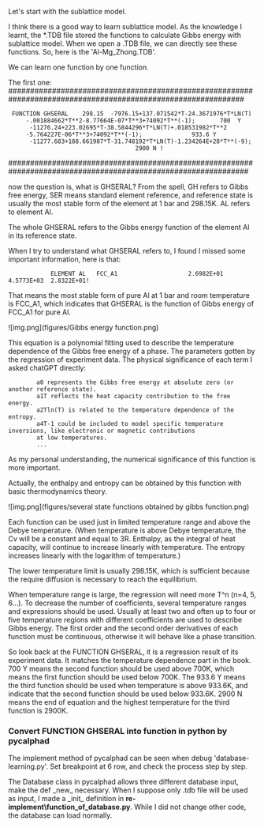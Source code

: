 
Let's start with the sublattice model.

I think there is a good way to learn sublattice model. As the knowledge I learnt, the *.TDB file stored the functions
to calculate Gibbs energy with sublattice model. When we open a .TDB file, we can directly see these functions. So,
here is the 'Al-Mg_Zhong.TDB'.

We can learn one function by one function.

The first one:
##############################################################################################################

     FUNCTION GHSERAL    298.15  -7976.15+137.071542*T-24.3671976*T*LN(T)
         -.001884662*T**2-8.77664E-07*T**3+74092*T**(-1);  		700  Y
          -11276.24+223.02695*T-38.5844296*T*LN(T)+.018531982*T**2
         -5.764227E-06*T**3+74092*T**(-1);  			933.6 Y
          -11277.683+188.661987*T-31.748192*T*LN(T)-1.234264E+28*T**(-9);
                                        2900 N !

###############################################################################################################

now the question is, what is GHSERAL?
From the spell, GH refers to Gibbs free energy, SER means standard element reference, and reference state is
usually the most stable form of the element at 1 bar and 298.15K. AL refers to element Al.

The whole GHSERAL refers to the Gibbs energy function of the element Al in its reference state.

When I try to understand what GHSERAL refers to, I found I missed some important information, here is that:

                ELEMENT AL   FCC_A1                    2.6982E+01  4.5773E+03  2.8322E+01!

That means the most stable form of pure Al at 1 bar and room temperature is FCC_A1, which indicates that GHSERAL is the
function of Gibbs energy of FCC_A1 for pure Al.

![img.png](figures/Gibbs energy function.png)

This equation is a polynomial fitting used to describe the temperature dependence of the Gibbs free energy of a phase.
The parameters gotten by the regression of experiment data. The physical significance of each term I asked chatGPT
directly:

            a0 represents the Gibbs free energy at absolute zero (or another reference state).
            a1T reflects the heat capacity contribution to the free energy.
            a2Tln(T) is related to the temperature dependence of the entropy.
            a4T-1 could be included to model specific temperature inversions, like electronic or magnetic contributions
            at low temperatures.
            ...

As my personal understanding, the numerical significance of this function is more important. 

Actually, the enthalpy and entropy can be obtained by this function with basic thermodynamics theory.

![img.png](figures/several state functions obtained by gibbs function.png)

Each function can be used just in limited temperature range and above the Debye temperature. (When temperature is above
Debye temperature, the Cv will be a constant and equal to 3R. Enthalpy, as the integral of heat capacity, will 
continue to increase linearly with temperature. The entropy increases linearly with the logarithm of temperature.)

The lower temperature limit is usually 298.15K, which is sufficient because the require diffusion is necessary to reach
the equilibrium.

When temperature range is large, the regression will need more T^n (n=4, 5, 6...). To decrease the number of
coefficients, several temperature ranges and expressions should be used. Usually at least two and often up to four or 
five temperature regions with different coefficients are used to describe Gibbs energy. The first order and the second 
order derivatives of each function must be continuous, otherwise it will behave like a phase transition.

So look back at the FUNCTION GHSERAL, it is a regression result of its experiment data. It matches the temperature
dependence part in the book. 700 Y means the second function should be used above 700K, which means the first function
should be used below 700K. The 933.6 Y means the third function should be used when temperature is above 933.6K, and 
indicate that the second function should be used below 933.6K. 2900 N means the end of equation and the highest 
temperature for the third function is 2900K.

### Convert FUNCTION GHSERAL into function in python by pycalphad
The implement method of pycalphad can be seen when debug 'database-learning.py'. Set breakpoint at 6 row, and check the
process step by step.

The Database class in pycalphad allows three different database input, make the def \_new_ necessary. When I suppose
only .tdb file will be used as input, I made a \_init_ definition in __re-implement\function_of_database.py__. While I
did not change other code, the database can load normally. 

